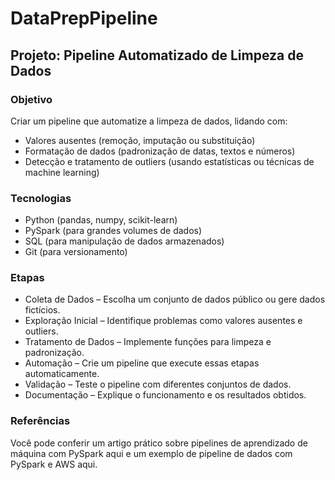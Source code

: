 # DataPrepPipeline

## Projeto: Pipeline Automatizado de Limpeza de Dados

### Objetivo
Criar um pipeline que automatize a limpeza de dados, lidando com:
- Valores ausentes (remoção, imputação ou substituição)
- Formatação de dados (padronização de datas, textos e números)
- Detecção e tratamento de outliers (usando estatísticas ou técnicas de machine learning)

### Tecnologias
- Python (pandas, numpy, scikit-learn)
- PySpark (para grandes volumes de dados)
- SQL (para manipulação de dados armazenados)
- Git (para versionamento)

### Etapas
- Coleta de Dados – Escolha um conjunto de dados público ou gere dados fictícios.
- Exploração Inicial – Identifique problemas como valores ausentes e outliers.
- Tratamento de Dados – Implemente funções para limpeza e padronização.
- Automação – Crie um pipeline que execute essas etapas automaticamente.
- Validação – Teste o pipeline com diferentes conjuntos de dados.
- Documentação – Explique o funcionamento e os resultados obtidos.

### Referências
Você pode conferir um artigo prático sobre pipelines de aprendizado de máquina com PySpark aqui e um exemplo de pipeline de dados com PySpark e AWS aqui.
